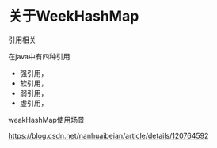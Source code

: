 


# 关于WeekHashMap

引用相关

在java中有四种引用

- 强引用，
- 软引用，
- 弱引用，
- 虚引用，


weakHashMap使用场景



https://blog.csdn.net/nanhuaibeian/article/details/120764592


